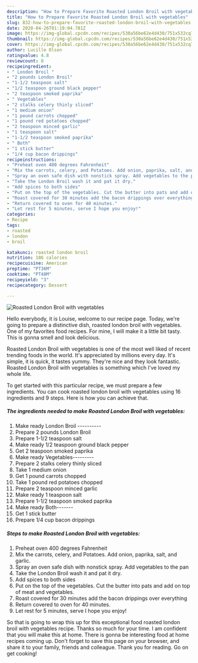 ```yaml
---
description: "How to Prepare Favorite Roasted London Broil with vegetables"
title: "How to Prepare Favorite Roasted London Broil with vegetables"
slug: 832-how-to-prepare-favorite-roasted-london-broil-with-vegetables
date: 2020-04-26T01:19:04.781Z
image: https://img-global.cpcdn.com/recipes/530a56be62e4d430/751x532cq70/roasted-london-broil-with-vegetables-recipe-main-photo.jpg
thumbnail: https://img-global.cpcdn.com/recipes/530a56be62e4d430/751x532cq70/roasted-london-broil-with-vegetables-recipe-main-photo.jpg
cover: https://img-global.cpcdn.com/recipes/530a56be62e4d430/751x532cq70/roasted-london-broil-with-vegetables-recipe-main-photo.jpg
author: Lucille Olson
ratingvalue: 4.8
reviewcount: 8
recipeingredient:
- " London Broil "
- "2 pounds London Broil"
- "1-1/2 teaspoon salt"
- "1/2 teaspoon ground black pepper"
- "2 teaspoon smoked paprika"
- " Vegetables"
- "2 stalks celery thinly sliced"
- "1 medium onion"
- "1 pound carrots chopped"
- "1 pound red potatoes chopped"
- "2 teaspoon minced garlic"
- "1 teaspoon salt"
- "1-1/2 teaspoon smoked paprika"
- " Both"
- "1 stick butter"
- "1/4 cup bacon drippings"
recipeinstructions:
- "Preheat oven 400 degrees Fahrenheit"
- "Mix the carrots, celery, and Potatoes. Add onion, paprika, salt, and garlic."
- "Spray an oven safe dish with nonstick spray. Add vegetables to the pan"
- "Take the London Broil wash it and pat it dry."
- "Add spices to both sides"
- "Put on the top of the vegetables. Cut the butter into pats and add on top of meat and vegetables."
- "Roast covered for 30 minutes add the bacon drippings over everything"
- "Return covered to oven for 40 minutes."
- "Let rest for 5 minutes, serve I hope you enjoy!"
categories:
- Recipe
tags:
- roasted
- london
- broil

katakunci: roasted london broil 
nutrition: 186 calories
recipecuisine: American
preptime: "PT36M"
cooktime: "PT48M"
recipeyield: "3"
recipecategory: Dessert

---
```



![Roasted London Broil with vegetables](https://img-global.cpcdn.com/recipes/530a56be62e4d430/751x532cq70/roasted-london-broil-with-vegetables-recipe-main-photo.jpg)

Hello everybody, it is Louise, welcome to our recipe page. Today, we're going to prepare a distinctive dish, roasted london broil with vegetables. One of my favorites food recipes. For mine, I will make it a little bit tasty. This is gonna smell and look delicious.



Roasted London Broil with vegetables is one of the most well liked of recent trending foods in the world. It's appreciated by millions every day. It's simple, it is quick, it tastes yummy. They're nice and they look fantastic. Roasted London Broil with vegetables is something which I've loved my whole life.


To get started with this particular recipe, we must prepare a few ingredients. You can cook roasted london broil with vegetables using 16 ingredients and 9 steps. Here is how you can achieve that.

<!--inarticleads1-->

##### The ingredients needed to make Roasted London Broil with vegetables:

1. Make ready  London Broil ----------
1. Prepare 2 pounds London Broil
1. Prepare 1-1/2 teaspoon salt
1. Make ready 1/2 teaspoon ground black pepper
1. Get 2 teaspoon smoked paprika
1. Make ready  Vegetables---------
1. Prepare 2 stalks celery thinly sliced
1. Take 1 medium onion
1. Get 1 pound carrots chopped
1. Take 1 pound red potatoes chopped
1. Prepare 2 teaspoon minced garlic
1. Make ready 1 teaspoon salt
1. Prepare 1-1/2 teaspoon smoked paprika
1. Make ready  Both-------
1. Get 1 stick butter
1. Prepare 1/4 cup bacon drippings




<!--inarticleads2-->

##### Steps to make Roasted London Broil with vegetables:

1. Preheat oven 400 degrees Fahrenheit
1. Mix the carrots, celery, and Potatoes. Add onion, paprika, salt, and garlic.
1. Spray an oven safe dish with nonstick spray. Add vegetables to the pan
1. Take the London Broil wash it and pat it dry.
1. Add spices to both sides
1. Put on the top of the vegetables. Cut the butter into pats and add on top of meat and vegetables.
1. Roast covered for 30 minutes add the bacon drippings over everything
1. Return covered to oven for 40 minutes.
1. Let rest for 5 minutes, serve I hope you enjoy!




So that is going to wrap this up for this exceptional food roasted london broil with vegetables recipe. Thanks so much for your time. I am confident that you will make this at home. There is gonna be interesting food at home recipes coming up. Don't forget to save this page on your browser, and share it to your family, friends and colleague. Thank you for reading. Go on get cooking!
